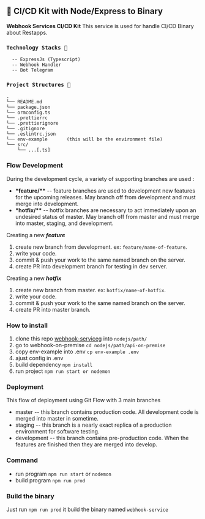 ## 🚀 **CI/CD Kit with Node/Express to Binary**

**Webhook Services CI/CD Kit** This service is used for handle CI/CD Binary about Restapps.

### **`Technology Stacks 🍔`**

```
  -- ExpressJs (Typescript)
  -- Webhook Handler
  -- Bot Telegram
```

### **`Project Structures 🏢`**

```
.
└── README.md
└── package.json
└── ormconfig.ts
└── .prettierrc
└── .prettierignore
└── .gitignore
└── .eslintrc.json
└── env-example       (this will be the environment file)
└── src/
    └── ...[.ts]
```

### Flow Development

During the development cycle, a variety of supporting branches are used :

- **\*feature/\*\*** -- feature branches are used to development new features for the upcoming releases. May branch off from development and must merge into development.
- **\*hotfix/\*\*** -- hotfix branches are necessary to act immediately upon an undesired status of master. May branch off from master and must merge into master, staging, and development.

Creating a new **_feature_**

1. create new branch from development. ex: `feature/name-of-feature`.
1. write your code.
1. commit & push your work to the same named branch on the server.
1. create PR into development branch for testing in dev server.

Creating a new **_hotfix_**

1. create new branch from master. ex: `hotfix/name-of-hotfix`.
1. write your code.
1. commit & push your work to the same named branch on the server.
1. create PR into master branch.

### How to install

1. clone this repo [webhook-serviceg](#) into `nodejs/path/`
1. go to webhook-on-premise `cd nodejs/path/api-on-premise`
1. copy env-example into .env `cp env-example .env`
1. ajust config in .env
1. build dependency `npm install`
1. run project `npm run start or nodemon`

### Deployment

This flow of deployment using Git Flow with 3 main branches

- master -- this branch contains production code. All development code is merged into master in sometime.
- staging -- this branch is a nearly exact replica of a production environment for software testing.
- development -- this branch contains pre-production code. When the features are finished then they are merged into develop.

### Command

- run program `npm run start` or `nodemon`
- build program `npm run prod`

### Build the binary
Just run `npm run prod` it build the binary named `webhook-service`
